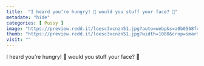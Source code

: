 ```yaml
---
title:  "I heard you’re hungry! 🤭 would you stuff your face? 🤪"
metadate: "hide"
categories: [ Pussy ]
image: "https://preview.redd.it/loesc3vcnzn51.jpg?auto=webp&s=a0b0568feb98d96e6cde538529eb8604dd113f8c"
thumb: "https://preview.redd.it/loesc3vcnzn51.jpg?width=1080&crop=smart&auto=webp&s=9fe89c5368f4436d39051ff902b1218e5cafb8c9"
visit: ""
---
```

I heard you’re hungry! 🤭 would you stuff your face? 🤪
